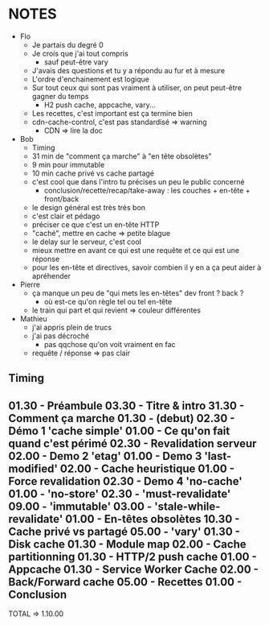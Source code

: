 # NOTES

* Flo
  * Je partais du degré 0
  * Je crois que j'ai tout compris
    * sauf peut-être vary
  * J'avais des questions et tu y a répondu au fur et à mesure
  * L'ordre d'enchainement est logique
  * Sur tout ceux qui sont pas vraiment à utiliser, on peut peut-être gagner du temps
    * H2 push cache, appcache, vary...
  * Les recettes, c'est important est ça termine bien
  * cdn-cache-control, c'est pas standardisé => warning
    * CDN => lire la doc
* Bob
  * Timing
  * 31 min de "comment ça marche" à "en tête obsolètes"
  * 9 min pour immutable
  * 10 min cache privé vs cache partagé
  * c'est cool que dans l'intro tu précises un peu le public concerné
    * conclusion/recette/recap/take-away : les couches + en-tête + front/back
  * le design général est très très bon
  * c'est clair et pédago
  * préciser ce que c'est un en-tête HTTP
  * "caché", mettre en cache => petite blague
  * le delay sur le serveur, c'est cool
  * mieux mettre en avant ce qui est une requête et ce qui est une réponse
  * pour les en-tête et directives, savoir combien il y en a ça peut aider à apréhender
* Pierre
  * ça manque un peu de "qui mets les en-têtes" dev front ? back ?
    * où est-ce qu'on règle tel ou tel en-tête
  * le train qui part et qui revient => couleur différentes
* Mathieu
  * j'ai appris plein de trucs
  * j'ai pas décroché
    * pas qqchose qu'on voit vraiment en fac
  * requête / réponse => pas clair

## Timing

01.30 - Préambule
03.30 - Titre & intro
31.30 - Comment ça marche
  01.30 - (debut)
  02.30 - Démo 1 'cache simple'
  01.00 - Ce qu'on fait quand c'est périmé
  02.30 - Revalidation serveur
  02.00 - Demo 2 'etag'
  01.00 - Demo 3 'last-modified'
  02.00 - Cache heuristique
  01.00 - Force revalidation
  02.30 - Demo 4 'no-cache'
  01.00 - 'no-store'
  02.30 - 'must-revalidate'
  09.00 - 'immutable'
  03.00 - 'stale-while-revalidate'
01.00 - En-têtes obsolètes
10.30 - Cache privé vs partagé
05.00 - 'vary'
01.30 - Disk cache
01.30 - Module map
02.00 - Cache partitionning
01.30 - HTTP/2 push cache
01.00 - Appcache
01.30 - Service Worker Cache
02.00 - Back/Forward cache
05.00 - Recettes
01.00 - Conclusion
---
TOTAL => 1.10.00